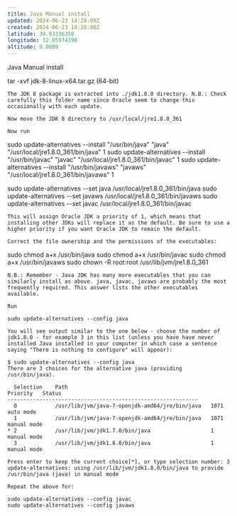 ```yaml
---
title: Java Manual install
updated: 2024-06-23 14:28:09Z
created: 2024-06-23 14:28:08Z
latitude: 39.93336350
longitude: 32.85974190
altitude: 0.0000
---
```


   Java Manual install
   
   tar -xvf jdk-8-linux-x64.tar.gz (64-bit)

    The JDK 8 package is extracted into ./jdk1.8.0 directory. N.B.: Check carefully this folder name since Oracle seem to change this occasionally with each update.

    Now move the JDK 8 directory to /usr/local/jre1.8.0_361

    Now run

sudo update-alternatives --install "/usr/bin/java" "java" "/usr/local/jre1.8.0_361/bin/java" 1
sudo update-alternatives --install "/usr/bin/javac" "javac" "/usr/local/jre1.8.0_361/bin/javac" 1
sudo update-alternatives --install "/usr/bin/javaws" "javaws" "/usr/local/jre1.8.0_361/bin/javaws" 1

sudo update-alternatives --set java /usr/local/jre1.8.0_361/bin/java
sudo update-alternatives --set javaws /usr/local/jre1.8.0_361/bin/javaws
sudo update-alternatives --set javac /usr/local/jre1.8.0_361/bin/javac

    This will assign Oracle JDK a priority of 1, which means that installing other JDKs will replace it as the default. Be sure to use a higher priority if you want Oracle JDK to remain the default.

    Correct the file ownership and the permissions of the executables:

sudo chmod a+x /usr/bin/java
sudo chmod a+x /usr/bin/javac
sudo chmod a+x /usr/bin/javaws
sudo chown -R root:root /usr/lib/jvm/jre1.8.0_361

    N.B.: Remember - Java JDK has many more executables that you can similarly install as above. java, javac, javaws are probably the most frequently required. This answer lists the other executables available.

    Run

    sudo update-alternatives --config java

    You will see output similar to the one below - choose the number of jdk1.8.0 - for example 3 in this list (unless you have have never installed Java installed in your computer in which case a sentence saying "There is nothing to configure" will appear):

    $ sudo update-alternatives --config java
    There are 3 choices for the alternative java (providing /usr/bin/java).

      Selection    Path                                            Priority   Status
    ------------------------------------------------------------
      0            /usr/lib/jvm/java-7-openjdk-amd64/jre/bin/java   1071      auto mode
      1            /usr/lib/jvm/java-7-openjdk-amd64/jre/bin/java   1071      manual mode
    * 2            /usr/lib/jvm/jdk1.7.0/bin/java                   1         manual mode
      3            /usr/lib/jvm/jdk1.8.0/bin/java                   1         manual mode

    Press enter to keep the current choice[*], or type selection number: 3
    update-alternatives: using /usr/lib/jvm/jdk1.8.0/bin/java to provide /usr/bin/java (java) in manual mode

    Repeat the above for:

    sudo update-alternatives --config javac
    sudo update-alternatives --config javaws